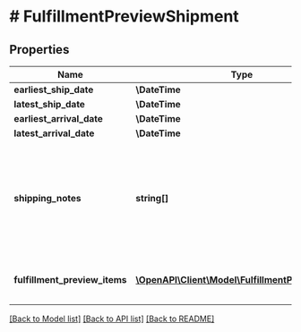 # # FulfillmentPreviewShipment

## Properties

Name | Type | Description | Notes
------------ | ------------- | ------------- | -------------
**earliest_ship_date** | **\DateTime** |  | [optional]
**latest_ship_date** | **\DateTime** |  | [optional]
**earliest_arrival_date** | **\DateTime** |  | [optional]
**latest_arrival_date** | **\DateTime** |  | [optional]
**shipping_notes** | **string[]** | Provides additional insight into the shipment timeline when exact delivery dates are not able to be precomputed. | [optional]
**fulfillment_preview_items** | [**\OpenAPI\Client\Model\FulfillmentPreviewItem[]**](FulfillmentPreviewItem.md) | An array of fulfillment preview item information. |

[[Back to Model list]](../../README.md#models) [[Back to API list]](../../README.md#endpoints) [[Back to README]](../../README.md)
